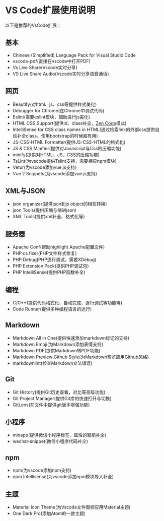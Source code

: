 # VS Code扩展使用说明

以下是推荐的VsCode扩展：

## 基本

- Chinese (Simplified) Language Pack for Visual Studio Code
- vscode-pdf(直接在vscode中打开PDF)
- Vs Live Share(Vscode实时分享)
- VS Live Share Audio(Vscode实时分享语音通话)

## 网页

- Beautify(对html、js、css等提供样式美化)
- Debugger for Chrome(在Chrome中调试代码)
- Eslint(需要eslint模块，辅助进行js美化)
- HTML CSS Support(提供id、class补全，[Zen Code](https://baike.baidu.com/item/Zen%20Coding/10219092)模式)
- IntelliSense for CSS class names in HTML(通过检索link的外部css提供自动补全class，使用bootstrap的时候超有用)
- JS-CSS-HTML Formatter(提供JS-CSS-HTML的格式化)
- JS & CSS Minifier(提供对Javascript与Css的压缩功能)
- minify(提供对HTML、JS、CSS的压缩功能)
- TsLint(为vscode提供Tslint支持，需要相应npm模块)
- Vetur(为vscode添加vue.js支持)
- Vue 2 Snippets(为vscode添加vue.js支持)

## XML与JSON

- json organizer(提供json到js object的相互转换)
- json Tools(提供压缩与缩进json)
- XML Tools(提供xml补全、格式化等)

## 服务器

- Apache Conf(帮助highlight Apache配置文件)
- PHP cs fixer(PHP文件样式修复)
- PHP Debug(PHP逐行调试，需要XDebug)
- PHP Extension Pack(提供PHP调试包)
- PHP IntelliSense(提供PHP函数补全)

## 编程

- C/C++(提供代码格式化、自动完成、逐行调试等功能等)
- Code Runner(提供多种编程语言的运行)

## Markdown

- Markdown All in One(提供快速添加markdown标记的支持)
- Markdown Emoji(为Markdown添加表情支持)
- Markdown PDF(提供Markdown转PDF功能)
- Markdown Preview Github Style(为Markdown预览应用Github风格)
- markdownlint(检查Markdown文法错误)

## Git

- Git History(提供Git历史查看，对比等高级功能)
- Git Project Manager(提供Git库的快速打开与切换)
- GitLens(在文件中提供git版本增强功能)

## 小程序

- minapp(提供微信小程序标签、属性的智能补全)
- wechat-snippet(微信小程序代码补全)

## npm

- npm(为vscode添加npm支持)
- npm Intellisense(为vscode添加npm模块导入补全)

## 主题

- Material Icon Theme(为Vscode文件图标应用Material主题)
- One Dark Pro(添加Atom的一款主题)